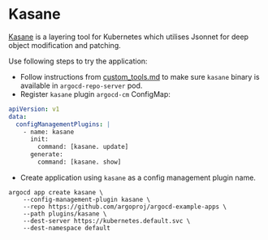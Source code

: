 # Kasane

[Kasane](https://github.com/google/kasane) is a layering tool for Kubernetes which utilises Jsonnet for deep object modification and patching.

Use following steps to try the application:

* Follow instructions from [custom_tools.md](https://github.com/argoproj/argo-cd/blob/master/docs/operator-manual/custom_tools.md) to make sure `kasane` binary is available in `argocd-repo-server` pod.
* Register `kasane` plugin `argocd-cm` ConfigMap:

```yaml
apiVersion: v1
data:
  configManagementPlugins: |
    - name: kasane
      init:
        command: [kasane. update]
      generate:
        command: [kasane. show]
```
* Create application using `kasane` as a config management plugin name.

```
argocd app create kasane \
    --config-management-plugin kasane \
    --repo https://github.com/argoproj/argocd-example-apps \
    --path plugins/kasane \
    --dest-server https://kubernetes.default.svc \
    --dest-namespace default
```
